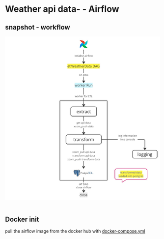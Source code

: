 # Weather api data- - Airflow

## snapshot - workflow
<div style="text-align:center;">
  <img src="/media_files/workflow.jpg" alt="etl workflow">
</div><br>

## Docker init
pull the airflow image from the docker hub with [docker-compose.yml](docker-compose.yml)
